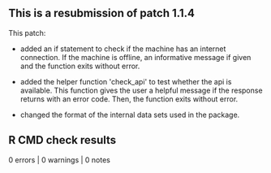## This is a resubmission of patch 1.1.4

This patch:

* added an if statement to check if the machine has an internet connection. If the machine is offline, an informative message if given and the function exits without error.

* added the helper function 'check_api' to test whether the api is available. This function gives the user a helpful message if the response returns with an error code. Then, the function exits without error.

* changed the format of the internal data sets used in the package.

## R CMD check results

0 errors | 0 warnings | 0 notes



